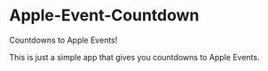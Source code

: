 # Apple-Event-Countdown
Countdowns to Apple Events!


This is just a simple app that gives you countdowns to Apple Events.
